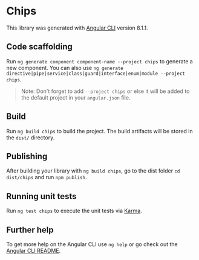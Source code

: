 # Chips

This library was generated with [Angular CLI](https://github.com/angular/angular-cli) version 8.1.1.

## Code scaffolding

Run `ng generate component component-name --project chips` to generate a new component. You can also use `ng generate directive|pipe|service|class|guard|interface|enum|module --project chips`.
> Note: Don't forget to add `--project chips` or else it will be added to the default project in your `angular.json` file. 

## Build

Run `ng build chips` to build the project. The build artifacts will be stored in the `dist/` directory.

## Publishing

After building your library with `ng build chips`, go to the dist folder `cd dist/chips` and run `npm publish`.

## Running unit tests

Run `ng test chips` to execute the unit tests via [Karma](https://karma-runner.github.io).

## Further help

To get more help on the Angular CLI use `ng help` or go check out the [Angular CLI README](https://github.com/angular/angular-cli/blob/master/README.md).

